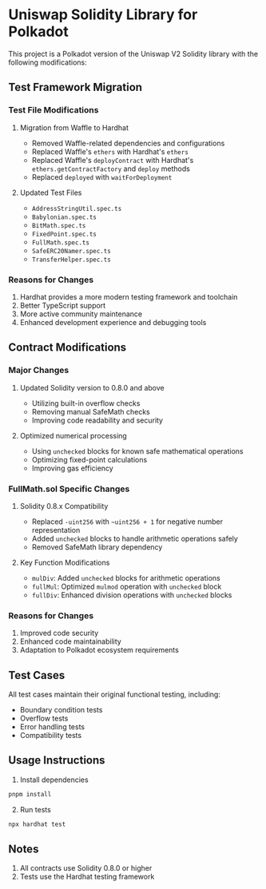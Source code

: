 # Uniswap Solidity Library for Polkadot

This project is a Polkadot version of the Uniswap V2 Solidity library with the following modifications:

## Test Framework Migration

### Test File Modifications

1. Migration from Waffle to Hardhat

   - Removed Waffle-related dependencies and configurations
   - Replaced Waffle's `ethers` with Hardhat's `ethers`
   - Replaced Waffle's `deployContract` with Hardhat's `ethers.getContractFactory` and `deploy` methods
   - Replaced `deployed` with `waitForDeployment`

2. Updated Test Files
   - `AddressStringUtil.spec.ts`
   - `Babylonian.spec.ts`
   - `BitMath.spec.ts`
   - `FixedPoint.spec.ts`
   - `FullMath.spec.ts`
   - `SafeERC20Namer.spec.ts`
   - `TransferHelper.spec.ts`

### Reasons for Changes

1. Hardhat provides a more modern testing framework and toolchain
2. Better TypeScript support
3. More active community maintenance
4. Enhanced development experience and debugging tools

## Contract Modifications

### Major Changes

1. Updated Solidity version to 0.8.0 and above

   - Utilizing built-in overflow checks
   - Removing manual SafeMath checks
   - Improving code readability and security

2. Optimized numerical processing

   - Using `unchecked` blocks for known safe mathematical operations
   - Optimizing fixed-point calculations
   - Improving gas efficiency

### FullMath.sol Specific Changes

1. Solidity 0.8.x Compatibility

   - Replaced `-uint256` with `~uint256 + 1` for negative number representation
   - Added `unchecked` blocks to handle arithmetic operations safely
   - Removed SafeMath library dependency

2. Key Function Modifications
   - `mulDiv`: Added `unchecked` blocks for arithmetic operations
   - `fullMul`: Optimized `mulmod` operation with `unchecked` block
   - `fullDiv`: Enhanced division operations with `unchecked` blocks

### Reasons for Changes

1. Improved code security
2. Enhanced code maintainability
3. Adaptation to Polkadot ecosystem requirements

## Test Cases

All test cases maintain their original functional testing, including:

- Boundary condition tests
- Overflow tests
- Error handling tests
- Compatibility tests

## Usage Instructions

1. Install dependencies

```bash
pnpm install
```

2. Run tests

```bash
npx hardhat test
```

## Notes

1. All contracts use Solidity 0.8.0 or higher
2. Tests use the Hardhat testing framework
